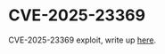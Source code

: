# CVE-2025-23369

CVE-2025-23369 exploit, write up [here](https://repzret.blogspot.com/2025/02/abusing-libxml2-quirks-to-bypass-saml.html).

